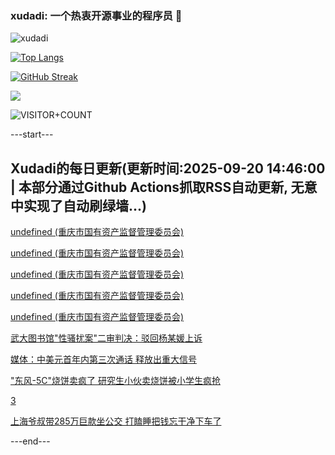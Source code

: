 ### xudadi: 一个热衷开源事业的程序员 👋

![xudadi](https://github-readme-stats-git-masterorgs-github-readme-stats-team.vercel.app/api?username=xudadi)

[![Top Langs](https://github-readme-stats.vercel.app/api/top-langs/?username=xudadi)](https://github.com/anuraghazra/github-readme-stats)

[![GitHub Streak](https://streak-stats.demolab.com?user=xudadi&locale=zh_Hans)](https://git.io/streak-stats)

![](https://raw.githubusercontent.com/xudadi/xudadi/main/assets/github-contribution-grid-snake.svg)

![VISITOR+COUNT](https://komarev.com/ghpvc/?username=xudadi&label=VISITOR+COUNT)


---start---

## Xudadi的每日更新(更新时间:2025-09-20 14:46:00 | 本部分通过Github Actions抓取RSS自动更新, 无意中实现了自动刷绿墙...)

[undefined (重庆市国有资产监督管理委员会)](https://dadilab.github.io/feeds/all.xml)

[undefined (重庆市国有资产监督管理委员会)](https://dadilab.github.io/feeds/all.xml)

[undefined (重庆市国有资产监督管理委员会)](https://dadilab.github.io/feeds/all.xml)

[undefined (重庆市国有资产监督管理委员会)](https://dadilab.github.io/feeds/all.xml)

[undefined (重庆市国有资产监督管理委员会)](https://dadilab.github.io/feeds/all.xml)

[武大图书馆"性骚扰案"二审判决：驳回杨某媛上诉](https://m.163.com/news/article/K9T07OO50001899O.html)

[媒体：中美元首年内第三次通话 释放出重大信号](https://m.163.com/news/article/K9S650LL0514R9OJ.html)

["东风-5C"烧饼卖疯了 研究生小伙卖烧饼被小学生疯抢](https://m.163.com/news/article/K9RNNCNG05149FJ6.html)

[3](https://m.163.com/touch/news/sub/domestic)

[上海爷叔带285万巨款坐公交 打瞌睡把钱忘干净下车了](https://m.163.com/news/article/K9SRKGOG0514R9OJ.html)

---end---
